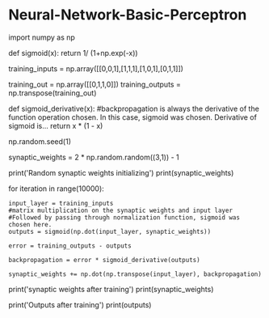 # Neural-Network-Basic-Perceptron
import numpy as np 


def sigmoid(x):
	return 1/ (1+np.exp(-x))

training_inputs = np.array([[0,0,1],[1,1,1],[1,0,1],[0,1,1]])

training_out = np.array([[0,1,1,0]])
training_outputs = np.transpose(training_out)

def sigmoid_derivative(x):
	#backpropagation is always the derivative of the function operation chosen. In this case, sigmoid was chosen. Derivative of sigmoid is... 
	return x * (1 -  x) 
 
np.random.seed(1)

synaptic_weights = 2 * np.random.random((3,1)) - 1

print('Random synaptic weights initializing')
print(synaptic_weights)

for iteration in range(10000):

	input_layer = training_inputs
	#matrix multiplication on the synaptic weights and input layer
	#Followed by passing through normalization function, sigmoid was chosen here.
	outputs = sigmoid(np.dot(input_layer, synaptic_weights))

	error = training_outputs - outputs

	backpropagation = error * sigmoid_derivative(outputs) 
	
	synaptic_weights += np.dot(np.transpose(input_layer), backpropagation)

print('synaptic weights after training')
print(synaptic_weights)

print('Outputs after training')
print(outputs)

